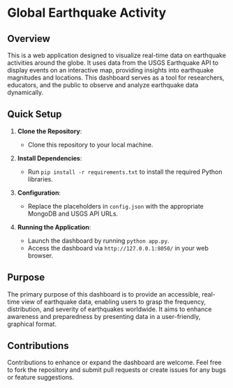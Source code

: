 # Global Earthquake Activity

## Overview
This is a web application designed to visualize real-time data on earthquake activities around the globe. It uses data from the USGS Earthquake API to display events on an interactive map, providing insights into earthquake magnitudes and locations. This dashboard serves as a tool for researchers, educators, and the public to observe and analyze earthquake data dynamically.

## Quick Setup

1. **Clone the Repository**:
   - Clone this repository to your local machine.

2. **Install Dependencies**:
   - Run `pip install -r requirements.txt` to install the required Python libraries.

3. **Configuration**:
   - Replace the placeholders in `config.json` with the appropriate MongoDB and USGS API URLs.

4. **Running the Application**:
   - Launch the dashboard by running `python app.py`.
   - Access the dashboard via `http://127.0.0.1:8050/` in your web browser.

## Purpose
The primary purpose of this dashboard is to provide an accessible, real-time view of earthquake data, enabling users to grasp the frequency, distribution, and severity of earthquakes worldwide. It aims to enhance awareness and preparedness by presenting data in a user-friendly, graphical format.

## Contributions
Contributions to enhance or expand the dashboard are welcome. Feel free to fork the repository and submit pull requests or create issues for any bugs or feature suggestions.
